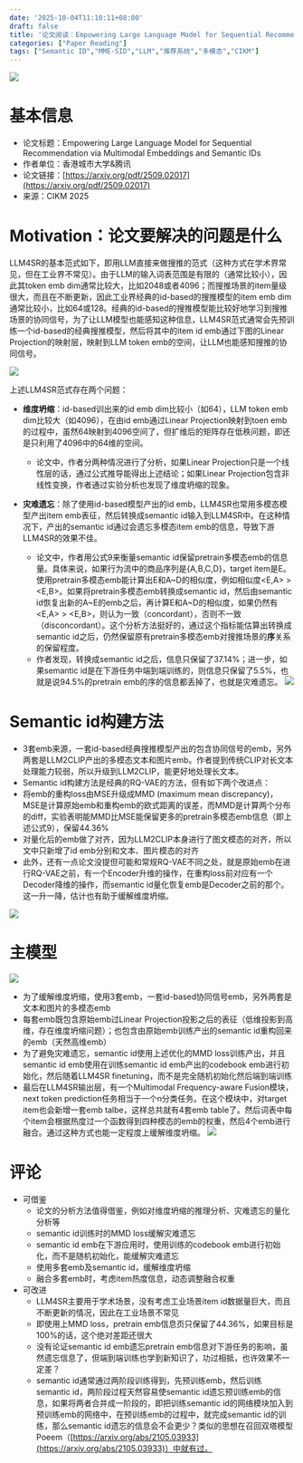 ```yaml
---
date: '2025-10-04T11:10:11+08:00'
draft: false
title: '论文阅读：Empowering Large Language Model for Sequential Recommendation via Multimodal Embeddings and Semantic IDs'
categories: ["Paper Reading"]
tags: ["Semantic ID","MME-SID","LLM","推荐系统","多模态","CIKM"]
---
```

![](mme-sid-paper-cover.png)

# 基本信息

* 论文标题：Empowering Large Language Model for Sequential Recommendation via Multimodal Embeddings and Semantic IDs
* 作者单位：香港城市大学&腾讯
* 论文链接：[https://arxiv.org/pdf/2509.02017](https://arxiv.org/pdf/2509.02017)
* 来源：CIKM 2025

# Motivation：论文要解决的问题是什么

LLM4SR的基本范式如下，即用LLM直接来做搜推的范式（这种方式在学术界常见，但在工业界不常见）。由于LLM的输入词表范围是有限的（通常比较小），因此其token emb dim通常比较大，比如2048或者4096；而搜推场景的item量级很大，而且在不断更新，因此工业界经典的id-based的搜推模型的item emb dim通常比较小，比如64或128。经典的id-based的搜推模型能比较好地学习到搜推场景的协同信号，为了让LLM模型也能感知这种信息，LLM4SR范式通常会先预训练一个id-based的经典搜推模型，然后将其中的item id emb通过下图的Linear Projection的映射层，映射到LLM token emb的空间，让LLM也能感知搜推的协同信号。

![](E4SRec.png)

上述LLM4SR范式存在两个问题：

* **维度坍缩**：id-based训出来的id emb dim比较小（如64），LLM token emb dim比较大（如4096），在由id emb通过Linear Projection映射到toen emb的过程中，虽然64映射到4096空间了，但扩维后的矩阵存在低秩问题，即还是只利用了4096中的64维的空间。
    * 论文中，作者分两种情况进行了分析，如果Linear Projection只是一个线性层的话，通过公式推导能得出上述结论；如果Linear Projection包含非线性变换，作者通过实验分析也发现了维度坍缩的现象。

* **灾难遗忘**：除了使用id-based模型产出的id emb，LLM4SR也常用多模态模型产出item emb表征，然后转换成semantic id输入到LLM4SR中。在这种情况下，产出的semantic id通过会遗忘多模态item emb的信息，导致下游LLM4SR的效果不佳。
    * 论文中，作者用公式9来衡量semantic id保留pretrain多模态emb的信息量。具体来说，如果行为流中的商品序列是{A,B,C,D}，target item是E。使用pretrain多模态emb能计算出E和A\~D的相似度，例如相似度<E,A> > <E,B>。如果将pretrain多模态emb转换成semantic id，然后由semantic id恢复出新的A\~E的emb之后，再计算E和A\~D的相似度，如果仍然有<E,A> > <E,B>，则认为一致（concordant），否则不一致（disconcordant）。这个分析方法挺好的，通过这个指标能估算出转换成semantic id之后，仍然保留原有pretrain多模态emb对搜推场景的**序**关系的保留程度。
    * 作者发现，转换成semantic id之后，信息只保留了37.14%；进一步，如果semantic id是在下游任务中端到端训练的，则信息只保留了5.5%，也就是说94.5%的pretrain emb的序的信息都丢掉了，也就是灾难遗忘。
![](mme-sid-formula9.png)

# Semantic id构建方法
* 3套emb来源，一套id-based经典搜推模型产出的包含协同信号的emb，另外两套是LLM2CLIP产出的多模态文本和图片emb。作者提到传统CLIP对长文本处理能力较弱，所以升级到LLM2CLIP，能更好地处理长文本。
* Semantic id构建方法是经典的RQ-VAE的方法，但有如下两个改进点：
* 将emb的重构loss由MSE升级成MMD (maximum mean discrepancy)，MSE是计算原始emb和重构emb的欧式距离的误差，而MMD是计算两个分布的diff，实验表明能MMD比MSE能保留更多的pretrain多模态emb信息（即上述公式9），保留44.36%
* 对量化后的emb做了对齐，因为LLM2CLIP本身进行了图文模态的对齐，所以文中只新增了id emb分别和文本、图片模态的对齐
* 此外，还有一点论文没提但可能和常规RQ-VAE不同之处，就是原始emb在进行RQ-VAE之前，有一个Encoder升维的操作，在重构loss前对应有一个Decoder降维的操作，而semantic id量化恢复emb是Decoder之前的那个。这一升一降，估计也有助于缓解维度坍缩。

![](mme-sid-fig2.png)

# 主模型

![](mme-sid-fig1.png)

* 为了缓解维度坍缩，使用3套emb，一套id-based协同信号emb，另外两套是文本和图片的多模态emb
* 每套emb既包含原始emb过Linear Projection投影之后的表征（低维投影到高维，存在维度坍缩问题）；也包含由原始emb训练产出的semantic id重构回来的emb（天然高维emb）
* 为了避免灾难遗忘，semantic id使用上述优化的MMD loss训练产出，并且semantic id emb使用在训练semantic id emb产出的codebook emb进行初始化，然后随着LLM4SR finetuning，而不是完全随机初始化然后端到端训练
* 最后在LLM4SR输出层，有一个Multimodal Frequency-aware Fusion模块，next token prediction任务相当于一个n分类任务。在这个模块中，对target item也会新增一套emb talbe，这样总共就有4套emb table了。然后词表中每个item会根据热度过一个函数得到四种模态的emb的权重，然后4个emb进行融合。通过这种方式也能一定程度上缓解维度坍缩。
![](mme-sid-formula17.png)

# 评论

* 可借鉴
    * 论文的分析方法值得借鉴，例如对维度坍缩的推理分析、灾难遗忘的量化分析等
    * semantic id训练时的MMD loss缓解灾难遗忘
    * semantic id emb在下游应用时，使用训练的codebook emb进行初始化，而不是随机初始化，能缓解灾难遗忘
    * 使用多套emb及semantic id，缓解维度坍缩
    * 融合多套emb时，考虑item热度信息，动态调整融合权重
* 可改进
    * LLM4SR主要用于学术场景，没有考虑工业场景item id数据量巨大，而且不断更新的情况，因此在工业场景不常见
    * 即使用上MMD loss，pretrain emb信息页只保留了44.36%，如果目标是100%的话，这个绝对差距还很大
    * 没有论证semantic id emb遗忘pretrain emb信息对下游任务的影响，虽然遗忘信息了，但端到端训练也学到新知识了，功过相抵，也许效果不一定差？
    * semantic id通常通过两阶段训练得到，先预训练emb，然后训练semantic id，两阶段过程天然容易使semantic id遗忘预训练emb的信息，如果将两者合并成一阶段的，即把训练semantic id的网络模块加入到预训练emb的网络中，在预训练emb的过程中，就完成semantic id的训练，那么semantic id遗忘的信息会不会更少？类似的思想在召回双塔模型Poeem（[https://arxiv.org/abs/2105.03933](https://arxiv.org/abs/2105.03933)）中就有过。